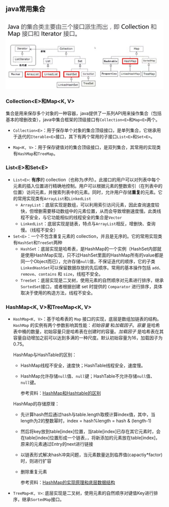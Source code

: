 ## java常用集合

![java常用集合框架](..\image\java集合框架.png)

### Collection&lt;E&gt;和Map&lt;K, V&gt;

集合是用来保存多个对象的一种容器，java提供了一系列API用来操作集合（包括基本的增删改查），java中集合框架的顶级接口有`Collection<E>`和`Map<E>`两个。

* `Collection<E>`：用于保存单个对象的集合顶级接口，是单列集合，它继承用于迭代的`Iterable<E>`接口，其下有两个常用的子接口`List<E>`和`Set<E>`。

* `Map<K, V>`：用于保存键值对的集合顶级接口，是双列集合，其常用的实现类有`HashMap`和`TreeMap`。


### List&lt;E&gt;和Set&lt;E&gt;

* `List<E>`: **有序**的 collection（也称为*序列*）。此接口的用户可以对列表中每个元素的插入位置进行精确地控制。用户可以根据元素的整数索引（在列表中的位置）访问元素，并搜索列表中的元素。同时，允许用户存储**重复**的元素。它的常用实现类有`ArrayList`和`LinkedList`
  - `ArrayList`：底层实现是数组，可以利用索引访问元素，因此查询速度较快，但增删需要移动数组中的元素位置，从而会导致增删速度慢。此类线程不安全，与它功能相似的线程安全的集合是`Vector`
  - `LinkedList`：底层实现是链表，特点与`ArrayList`相反，增删快、查询慢。（线程不安全）
* `Set<E>`：一个不包含重复元素的 collection，并且是无序的。它的常用实现类有`HashSet`和`TreeSet`两种
  - `HashSet`：底层实现是哈希表，是HashMap的一个实例（HashSet内部就是使用HashMap实现，只不过HashSet里面的HashMap所有的value都是同一个Object而已），允许存储`null`值，不保证迭代的顺序，它的子类`LinkedHashSet`可以保留数据存放的先后顺序。常用的基本操作包括 `add`、`remove`、`contains` 和 `size`，线程不安全。
  - `TreeSet`：底层实现是二叉树，使用元素的自然顺序对元素进行排序，继承`SortedSet`接口，或者根据创建 set 时提供的 `Comparator` 进行排序，具体取决于使用的构造方法，线程不安全。



### HashMap<K, V>和TreeMap<K, V>

* `HashMap<K, V>`：基于哈希表的 `Map` 接口的实现，底层是数组加链表的结构。`HashMap` 的实例有两个参数影响其性能：*初始容量* 和*加载因子*。*容量* 是哈希表中桶的数量，初始容量只是哈希表在创建时的容量。*加载因子* 是哈希表在其容量自动增加之前可以达到多满的一种尺度。默认初始容量为16，加载因子为0.75。

  HashMap与HashTable的区别：

  - HashMap线程不安全，速度快；HashTable线程安全，速度慢。

  - HashMap允许存储`null`值、`null`键；HashTable不允许存储`null`值、`null`键。

    参考资料：[HashMap和Hashtable的区别](http://www.importnew.com/7010.html)

  HashMap的存储原理：

  - 先计算hash然后通过hash与table.length取模计算index值，其中，当length为2的整数幂时，index = hash%length = hash & (length-1)

  - 然后将key放到table[index]位置，当table[index]已存在其它元素时，会在table[index]位置形成一个链表，，将新添加的元素放在table[index]，原来的元素通过Entry的next进行链接

  - 以链表形式解决hash冲突问题，当元素数量达到临界值(capactiy*factor)时，则进行扩容

  - 删除重复元素

    参考资料：[HashMap的实现原理和底层数据结构](https://blog.csdn.net/u011202334/article/details/51496381)

* `TreeMap<K, V>`: 底层实现是二叉树，使用元素的自然顺序对键值Key进行排序，继承`SortedMap`接口。

